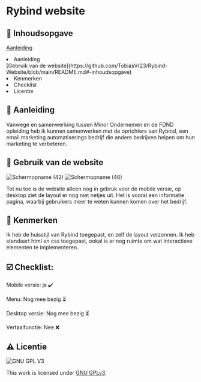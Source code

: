 # Rybind website

## 📖 Inhoudsopgave
[Aanleiding](https://github.com/TobiasVr23/Rybind-Website/blob/main/README.md#-inhoudsopgave)
<li> Aanleiding </li>
[Gebruik van de website](https://github.com/TobiasVr23/Rybind-Website/blob/main/README.md#-inhoudsopgave)
<li> Kenmerken </li>
<li> Checklist </li>
<li> Licentie </li>

## 🚀 Aanleiding
Vanwege en samenwerking tussen Minor Ondernemen en de FDND opleiding heb ik kunnen samenwerken met de oprichters van Rybind, een email marketing automatiserings bedrijf die andere bedrijven helpen om hun marketing te verbeteren.

## 📲 Gebruik van de website
![Schermopname (42)](https://user-images.githubusercontent.com/112855854/214010436-45e62216-65dc-4f1e-a6f7-6dd3ae7bd722.png)
![Schermopname (46)](https://user-images.githubusercontent.com/112855854/214832198-5e4ca1f5-b94e-4512-a12d-454f3231b0c1.png)


Tot nu toe is de website alleen nog in gebruk voor de mobile versie, op desktop ziet de layout er nog niet netjes uit. Het is vooral een informatie pagina, waarbij gebruikers meer te weten kunnen komen over het bedrijf.

## 🔎 Kenmerken
Ik heb de huisstijl van Rybind toegepast, en zelf de layout verzonnen. Ik heb standaart html en css toegepast, ookal is er nog ruimte om wat interactieve elementen te implementeren.

## ☑️ Checklist:
Mobile versie: ja ✔️

Menu: Nog mee bezig ⏳

Desktop versie: Nog mee bezig ⏳

Vertaalfunctie: Nee ❌


## ⚠️ Licentie

![GNU GPL V3](https://www.gnu.org/graphics/gplv3-127x51.png)

This work is licensed under [GNU GPLv3](./LICENSE).
